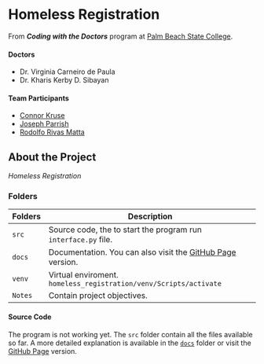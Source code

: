 # Homeless Registration
From **_Coding with the Doctors_** program at [Palm Beach State College](https://www.palmbeachstate.edu/).

#### Doctors
* Dr. Virginia Carneiro de Paula
* Dr. Kharis Kerby D. Sibayan

#### Team Participants
* [Connor Kruse](https://github.com/shmonnorshmusie)
* [Joseph Parrish](https://github.com/parrishjoseph77)
* [Rodolfo Rivas Matta](https://github.com/RARM)

## About the Project
_Homeless Registration_

### Folders
Folders | Description
--------|------------
`src` | Source code, the to start the program run `interface.py` file.
`docs` | Documentation. You can also visit the [GitHub Page](https://RARM.github.com/homeless_registration) version.
`venv` | Virtual enviroment. `homeless_registration/venv/Scripts/activate`
`Notes` | Contain project objectives.

#### Source Code
The program is not working yet. The `src` folder contain all the files available so far. A more detailed explanation is available in the [`docs`](docs/index.md) folder or visit the [GitHub Page](https://RARM.github.io/homeless_registration) version.
